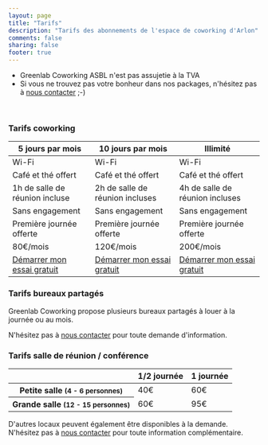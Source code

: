 ```yaml
---
layout: page
title: "Tarifs"
description: "Tarifs des abonnements de l'espace de coworking d'Arlon"
comments: false
sharing: false
footer: true
---
```


* Greenlab Coworking ASBL n'est pas assujetie à la TVA
* Si vous ne trouvez pas votre bonheur dans nos packages, n'hésitez pas à [nous contacter](/nous-contacter) ;-)

<br>

### Tarifs coworking

<table class="table table-bordered table-hover table-responsive pricing-table">
  <thead>
    <tr>
      <th>5 jours par mois</th>
      <th>10 jours par mois</th>
      <th>Illimité</th>
    </tr>
  </thead>
  <tbody>
    <tr>
      <td>Wi-Fi</td>
      <td>Wi-Fi</td>
      <td>Wi-Fi</td>
    </tr>
    <tr>
      <td>Café et thé offert</td>
      <td>Café et thé offert</td>
      <td>Café et thé offert</td>
    </tr>
    <tr>
      <td>1h de salle de réunion incluse</td>
      <td>2h de salle de réunion incluses</td>
      <td>4h de salle de réunion incluses</td>
    </tr>
    <tr>
      <td>Sans engagement</td>
      <td>Sans engagement</td>
      <td>Sans engagement</td>
    </tr>
    <tr>
      <td>Première journée offerte</td>
      <td>Première journée offerte</td>
      <td>Première journée offerte</td>
    </tr>
    <tr class="highlight">
      <td>80€/mois</td>
      <td>120€/mois</td>
      <td>200€/mois</td>
    </tr>
    <tr class="transparent">
      <td><a href="/tarifs/essai-gratuit/" class="btn btn-success btn-sm">Démarrer mon essai gratuit</a></td>
      <td><a href="/tarifs/essai-gratuit/" class="btn btn-success btn-sm">Démarrer mon essai gratuit</a></td>
      <td><a href="/tarifs/essai-gratuit/" class="btn btn-success btn-sm">Démarrer mon essai gratuit</a></td>
    </tr>
  </tbody>
</table>

### Tarifs bureaux partagés

Greenlab Coworking propose plusieurs bureaux partagés à louer à la journée ou au mois.

N'hésitez pas à [nous contacter](/nous-contacter) pour toute demande d'information.

### Tarifs salle de réunion / conférence

<table class="table table-bordered table-hover table-responsive pricing-table">
  <thead>
    <tr>
      <th></th>
      <th>1/2 journée</th>
      <th>1 journée</th>
    </tr>
  </thead>
  <tbody>
    <tr>
      <th>Petite salle <small>(4 - 6 personnes)</small></th>
      <td>40€</td>
      <td>60€</td>
    </tr>
    <tr>
    <tr>
      <th>Grande salle <small>(12 - 15 personnes)</small></th>
      <td>60€</td>
      <td>95€</td>
    </tr>
  </tbody>
</table>

D'autres locaux peuvent également être disponibles à la demande. N'hésitez pas à [nous contacter](/nous-contacter) pour toute information complémentaire.

